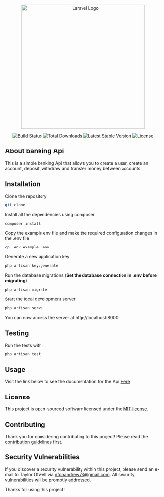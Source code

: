 <p align="center"><a href="https://laravel.com" target="_blank"><img src="https://raw.githubusercontent.com/laravel/art/master/logo-lockup/5%20SVG/2%20CMYK/1%20Full%20Color/laravel-logolockup-cmyk-red.svg" width="400" alt="Laravel Logo"></a></p>

<p align="center">
<a href="https://travis-ci.org/laravel/framework"><img src="https://travis-ci.org/laravel/framework.svg" alt="Build Status"></a>
<a href="https://packagist.org/packages/laravel/framework"><img src="https://img.shields.io/packagist/dt/laravel/framework" alt="Total Downloads"></a>
<a href="https://packagist.org/packages/laravel/framework"><img src="https://img.shields.io/packagist/v/laravel/framework" alt="Latest Stable Version"></a>
<a href="https://packagist.org/packages/laravel/framework"><img src="https://img.shields.io/packagist/l/laravel/framework" alt="License"></a>
</p>

## About banking Api

This is a simple banking Api that allows you to create a user, create an account, deposit, withdraw and transfer money between accounts.

## Installation

Clone the repository

```bash
git clone
```

Install all the dependencies using composer

```bash
composer install
```

Copy the example env file and make the required configuration changes in the .env file

```bash
cp .env.example .env
```

Generate a new application key

```bash
php artisan key:generate
```

Run the database migrations (**Set the database connection in .env before migrating**)

```bash
php artisan migrate
```

Start the local development server

```bash
php artisan serve
```

You can now access the server at http://localhost:8000

## Testing

Run the tests with:

```bash
php artisan test
```

## Usage
Visit the link below to see the documentation for the Api
[Here](https://documenter.getpostman.com/view/17184783/2s8YmSrKyA)

## License

This project is open-sourced software licensed under the [MIT license](https://opensource.org/licenses/MIT).

## Contributing

Thank you for considering contributing to this project! Please read the [contribution guidelines](CONTRIBUTING.md) first.

## Security Vulnerabilities

If you discover a security vulnerability within this project, please send an e-mail to Taylor Otwell via [nfonandrew73@gmail.com](mailto:nfonandrew73@gmail.com). All security vulnerabilities will be promptly addressed.

Thanks for using this project!
